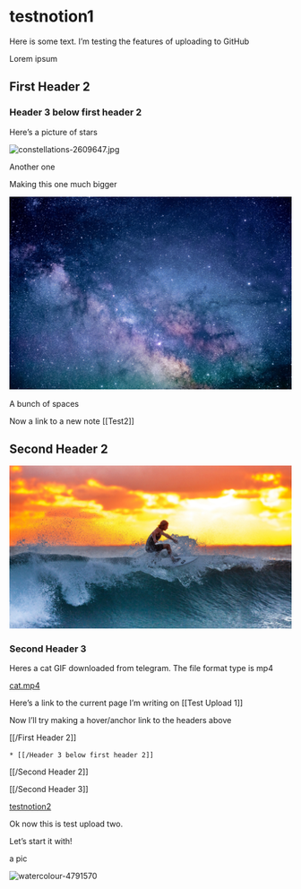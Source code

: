 # testnotion1

Here is some text. I’m testing the features of uploading to GitHub

Lorem ipsum

## First Header 2

### Header 3 below first header 2

Here’s a picture of stars

![constellations-2609647.jpg](testnotion1%2095d95d352cbe4030830a72a5766afd06/constellations-2609647.jpg)

Another one

Making this one much bigger

![astronomy-1867616.jpg](testnotion1%2095d95d352cbe4030830a72a5766afd06/astronomy-1867616.jpg)

A bunch of spaces

Now a link to a new note [[Test2]]

## Second Header 2

![surfing-2212948.jpg](testnotion1%2095d95d352cbe4030830a72a5766afd06/surfing-2212948.jpg)

### Second Header 3

Heres a cat GIF downloaded from telegram. The file format type is mp4

[cat.mp4](testnotion1%2095d95d352cbe4030830a72a5766afd06/cat.mp4)

Here’s a link to the current page I’m writing on
[[Test Upload 1]]

Now I’ll try making a hover/anchor link to the headers above

[[/First Header 2]]

```
* [[/Header 3 below first header 2]]

```

[[/Second Header 2]]

[[/Second Header 3]]

[testnotion2](testnotion1%2095d95d352cbe4030830a72a5766afd06/testnotion2%2021f2d3100d744439a589eb1578e616be.md)

Ok now this is test upload two.

Let’s start it with!


 a pic
 
 
 ![watercolour-4791570](https://user-images.githubusercontent.com/92497001/141663840-42059edf-05eb-4c60-b0e5-c45372346199.jpg)




